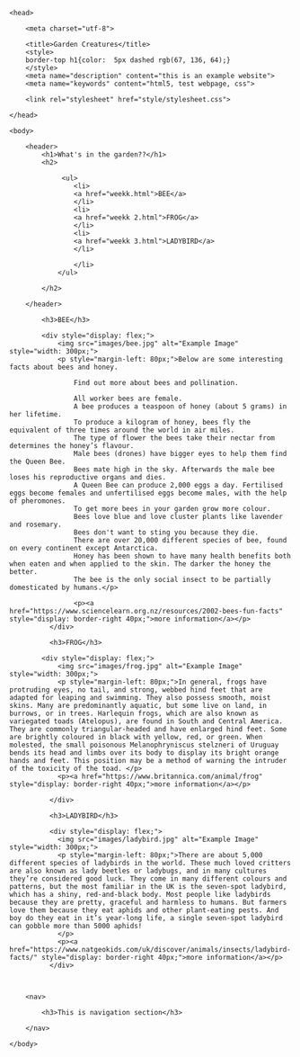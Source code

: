 <!doctype html>
<!--This is a test webpage
    written 15/2/23-->

<html lang="en">

    <head>

        <meta charset="utf-8">

        <title>Garden Creatures</title>
        <style>
        border-top h1{color:  5px dashed rgb(67, 136, 64);}
        </style>
        <meta name="description" content="this is an example website">
        <meta name="keywords" content="html5, test webpage, css">

        <link rel="stylesheet" href="style/stylesheet.css">

    </head>

    <body>

        <header>
            <h1>What's in the garden??</h1>
            <h2>
                
                 <ul>
                    <li>
                    <a href="weekk.html">BEE</a>
                    </li>
                    <li>
                    <a href="weekk 2.html">FROG</a>
                    </li>
                    <li>
                    <a href="weekk 3.html">LADYBIRD</a>
                    </li>

                    </li>
                </ul>

            </h2>  
                      
        </header>    
           
            <h3>BEE</h3>

            <div style="display: flex;">
                <img src="images/bee.jpg" alt="Example Image" style="width: 300px;">
                <p style="margin-left: 80px;">Below are some interesting facts about bees and honey.

                    Find out more about bees and pollination.
                    
                    All worker bees are female.
                    A bee produces a teaspoon of honey (about 5 grams) in her lifetime.
                    To produce a kilogram of honey, bees fly the equivalent of three times around the world in air miles.
                    The type of flower the bees take their nectar from determines the honey’s flavour.
                    Male bees (drones) have bigger eyes to help them find the Queen Bee.
                    Bees mate high in the sky. Afterwards the male bee loses his reproductive organs and dies.
                    A Queen Bee can produce 2,000 eggs a day. Fertilised eggs become females and unfertilised eggs become males, with the help of pheromones.
                    To get more bees in your garden grow more colour.
                    Bees love blue and love cluster plants like lavender and rosemary.
                    Bees don't want to sting you because they die.
                    There are over 20,000 different species of bee, found on every continent except Antarctica.
                    Honey has been shown to have many health benefits both when eaten and when applied to the skin. The darker the honey the better.
                    The bee is the only social insect to be partially domesticated by humans.</p>

                    <p><a href="https://www.sciencelearn.org.nz/resources/2002-bees-fun-facts" style="display: border-right 40px;">more information</a></p>
              </div>

              <h3>FROG</h3>

            <div style="display: flex;">
                <img src="images/frog.jpg" alt="Example Image" style="width: 300px;">
                <p style="margin-left: 80px;">In general, frogs have protruding eyes, no tail, and strong, webbed hind feet that are adapted for leaping and swimming. They also possess smooth, moist skins. Many are predominantly aquatic, but some live on land, in burrows, or in trees. Harlequin frogs, which are also known as variegated toads (Atelopus), are found in South and Central America. They are commonly triangular-headed and have enlarged hind feet. Some are brightly coloured in black with yellow, red, or green. When molested, the small poisonous Melanophryniscus stelzneri of Uruguay bends its head and limbs over its body to display its bright orange hands and feet. This position may be a method of warning the intruder of the toxicity of the toad. </p>
                <p><a href="https://www.britannica.com/animal/frog" style="display: border-right 40px;">more information</a></p>

              </div>

              <h3>LADYBIRD</h3>

              <div style="display: flex;">
                <img src="images/ladybird.jpg" alt="Example Image" style="width: 300px;">
                <p style="margin-left: 80px;">There are about 5,000 different species of ladybirds in the world. These much loved critters are also known as lady beetles or ladybugs, and in many cultures they’re considered good luck. They come in many different colours and patterns, but the most familiar in the UK is the seven-spot ladybird, which has a shiny, red-and-black body. Most people like ladybirds because they are pretty, graceful and harmless to humans. But farmers love them because they eat aphids and other plant-eating pests. And boy do they eat in it’s year-long life, a single seven-spot ladybird can gobble more than 5000 aphids!
                </p>
                <p><a href="https://www.natgeokids.com/uk/discover/animals/insects/ladybird-facts/" style="display: border-right 40px;">more information</a></p>
              </div>

       

        <nav>

            <h3>This is navigation section</h3>
            
        </nav>

    </body>

</html>
